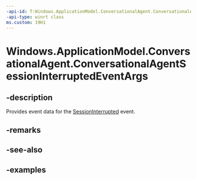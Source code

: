 ```yaml
---
-api-id: T:Windows.ApplicationModel.ConversationalAgent.ConversationalAgentSessionInterruptedEventArgs
-api-type: winrt class
ms.custom: 19H1
---
```


<!-- Class syntax.
public class ConversationalAgentSessionInterruptedEventArgs 
-->

# Windows.ApplicationModel.ConversationalAgent.ConversationalAgentSessionInterruptedEventArgs

## -description

Provides event data for the [SessionInterrupted](conversationalagentsession_sessioninterrupted.md) event.

## -remarks

## -see-also

## -examples
